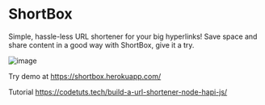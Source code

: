 # ShortBox
Simple, hassle-less URL shortener for your big hyperlinks! Save space and share content in a good way with ShortBox, give it a try.

![image](https://cloud.githubusercontent.com/assets/837612/17837577/e7d20376-67e0-11e6-863c-b8b8aa9183b3.png)


Try demo at https://shortbox.herokuapp.com/

Tutorial https://codetuts.tech/build-a-url-shortener-node-hapi-js/
